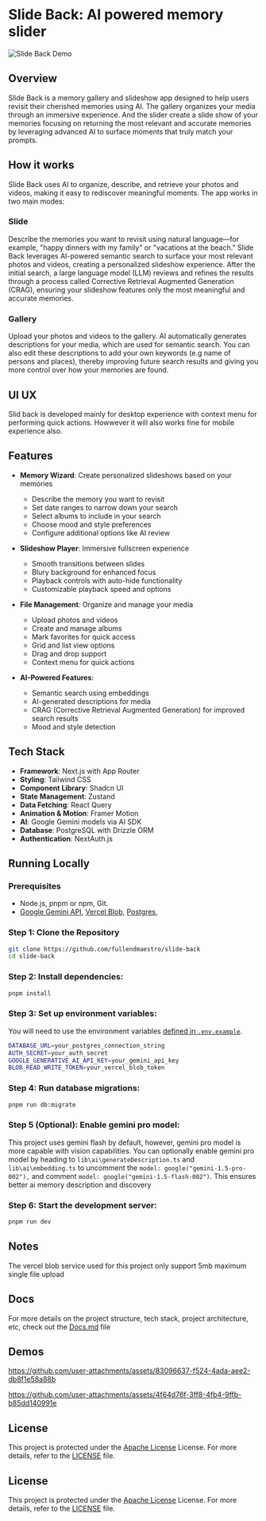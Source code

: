 # Slide Back: AI powered memory slider

![Slide Back Demo](public/slide-back.webp)

## Overview

Slide Back is a memory gallery and slideshow app designed to help users revisit their cherished memories using AI. The gallery organizes your media through an immersive experience. And the slider create a slide show of your memories focusing on returning the most relevant and accurate memories by leveraging advanced AI to surface moments that truly match your prompts.

## How it works

Slide Back uses AI to organize, describe, and retrieve your photos and videos, making it easy to rediscover meaningful moments. The app works in two main modes:

### Slide

Describe the memories you want to revisit using natural language—for example, "happy dinners with my family" or "vacations at the beach." Slide Back leverages AI-powered semantic search to surface your most relevant photos and videos, creating a personalized slideshow experience. After the initial search, a large language model (LLM) reviews and refines the results through a process called Corrective Retrieval Augmented Generation (CRAG), ensuring your slideshow features only the most meaningful and accurate memories.

### Gallery

Upload your photos and videos to the gallery. AI automatically generates descriptions for your media, which are used for semantic search. You can also edit these descriptions to add your own keywords (e.g name of persons and places), thereby improving future search results and giving you more control over how your memories are found.

## UI UX

Slid back is developed mainly for desktop experience with context menu for performing quick actions. Howwever it will also works fine for mobile experience also.

## Features

- **Memory Wizard**: Create personalized slideshows based on your memories

  - Describe the memory you want to revisit
  - Set date ranges to narrow down your search
  - Select albums to include in your search
  - Choose mood and style preferences
  - Configure additional options like AI review

- **Slideshow Player**: Immersive fullscreen experience

  - Smooth transitions between slides
  - Blury background for enhanced focus
  - Playback controls with auto-hide functionality
  - Customizable playback speed and options

- **File Management**: Organize and manage your media

  - Upload photos and videos
  - Create and manage albums
  - Mark favorites for quick access
  - Grid and list view options
  - Drag and drop support
  - Context menu for quick actions

- **AI-Powered Features**:
  - Semantic search using embeddings
  - AI-generated descriptions for media
  - CRAG (Corrective Retrieval Augmented Generation) for improved search results
  - Mood and style detection

## Tech Stack

- **Framework**: Next.js with App Router
- **Styling**: Tailwind CSS
- **Component Library**: Shadcn UI
- **State Management**: Zustand
- **Data Fetching**: React Query
- **Animation & Motion**: Framer Motion
- **AI**: Google Gemini models via AI SDK
- **Database**: PostgreSQL with Drizzle ORM
- **Authentication**: NextAuth.js

## Running Locally

### Prerequisites

- Node.js, pnpm or npm, Git.
- [Google Gemini API](https://cloud.google.com/vertex-ai), [Vercel Blob](https://vercel.com/docs/storage/vercel-blob), [Postgres](https://vercel.com/docs/storage/vercel-postgres/quickstart),

### Step 1: Clone the Repository

```bash
git clone https://github.com/fullendmaestro/slide-back
cd slide-back
```

### Step 2: Install dependencies:

```bash
pnpm install
```

### Step 3: Set up environment variables:

You will need to use the environment variables [defined in `.env.example`](.env.example).

```bash
DATABASE_URL=your_postgres_connection_string
AUTH_SECRET=your_auth_secret
GOOGLE_GENERATIVE_AI_API_KEY=your_gemini_api_key
BLOB_READ_WRITE_TOKEN=your_vercel_blob_token
```

### Step 4: Run database migrations:

```bash
pnpm run db:migrate
```

### Step 5 (Optional): Enable gemini pro model:

This project uses gemini flash by default, however, gemini pro model is more capable with vision capabilities. You can optionally enable gemini pro model by heading to `lib\ai\generateDescription.ts` and `lib\ai\embedding.ts` to uncomment the `model: google("gemini-1.5-pro-002"),` and comment `model: google("gemini-1.5-flash-002")`. This ensures better ai memory description and discovery

### Step 6: Start the development server:

```bash
pnpm run dev
```

## Notes

The vercel blob service used for this project only support 5mb maximum single file upload

## Docs

For more details on the project structure, tech stack, project architecture, etc, check out the [Docs.md](Docs.md) file

## Demos

https://github.com/user-attachments/assets/83096637-f524-4ada-aee2-db8f1e58a88b

https://github.com/user-attachments/assets/4f64d76f-3ff8-4fb4-9ffb-b85dd140991e

## License

This project is protected under the [Apache License](http://www.apache.org/licenses/LICENSE-2.0/) License. For more details, refer to the [LICENSE](LICENSE) file.

## License

This project is protected under the [Apache License](http://www.apache.org/licenses/LICENSE-2.0/) License. For more details, refer to the [LICENSE](LICENSE) file.
